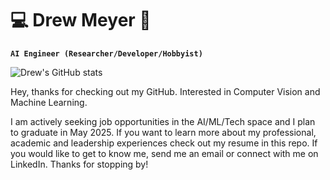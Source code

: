 # 💻 Drew Meyer 🤖
**`AI Engineer (Researcher/Developer/Hobbyist)`**

![Drew's GitHub stats](https://github-readme-stats.vercel.app/api?username=drewku42&hide=contribs,prs)

Hey, thanks for checking out my GitHub. Interested in Computer Vision and Machine Learning.

I am actively seeking job opportunities in the AI/ML/Tech space and I plan to graduate in May 2025. If you want to learn more about my professional, academic and leadership experiences check out my resume in this repo. If you would like to get to know me, send me an email or connect with me on LinkedIn. Thanks for stopping by!
